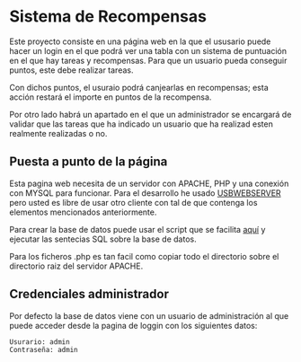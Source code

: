 # Sistema de Recompensas
Este proyecto consiste en una página web en la que el ususario puede hacer un login
en el que podrá ver una tabla con un sistema de puntuación en el que hay tareas y recompensas.
Para que un usuario pueda conseguir puntos, este debe realizar tareas.

Con dichos puntos, el usuraio podrá canjearlas en recompensas; esta acción restará el importe en puntos de la recompensa.

Por otro lado habrá un apartado en el que un administrador se encargará de validar que las tareas que ha indicado un usuario que ha realizad esten realmente realizadas o no.

## Puesta a punto de la página
Esta pagina web necesita de un servidor con APACHE, PHP y una conexión con MYSQL para funcionar. Para el desarrollo he usado [USBWEBSERVER](https://usbwebserver.yura.mk.ua) pero usted es libre de usar otro cliente con tal de que contenga los elementos mencionados anteriormente.

Para crear la base de datos puede usar el script que se facilita [aquí](script.sql) y ejecutar las sentecias SQL sobre la base de datos.

Para los ficheros .php es tan facil como copiar todo el directorio sobre el directorio raiz del servidor APACHE.

## Credenciales administrador
Por defecto la base de datos viene con un usuario de administración al que puede acceder desde la pagina de loggin con los siguientes datos:

    Usurario: admin
    Contraseña: admin

